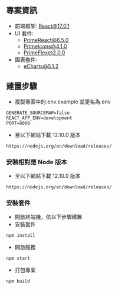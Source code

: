 ## 專案資訊

- 前端框架: React@17.0.1
- UI 套件:
  - PrimeReact@6.5.0
  - PrimeIcons@4.1.0
  - PrimeFlex@2.0.0
- 圖表套件:
  - eCharts@5.1.2

## 建置步驟

- 複製專案中的.env.example 並更名為.env

```
GENERATE_SOURCEMAP=false
REACT_APP_ENV=development
PORT=8000
```

- 至以下網站下載 12.10.0 版本

```
https://nodejs.org/en/download/releases/
```

### 安裝相對應 Node 版本

- 至以下網站下載 12.10.0 版本

```
https://nodejs.org/en/download/releases/
```

### 安裝套件

- 開啟終端機，依以下步驟建置
- 安裝套件

```
npm install
```

- 開啟服務

```
npm start
```

- 打包專案

```
npm build
```
